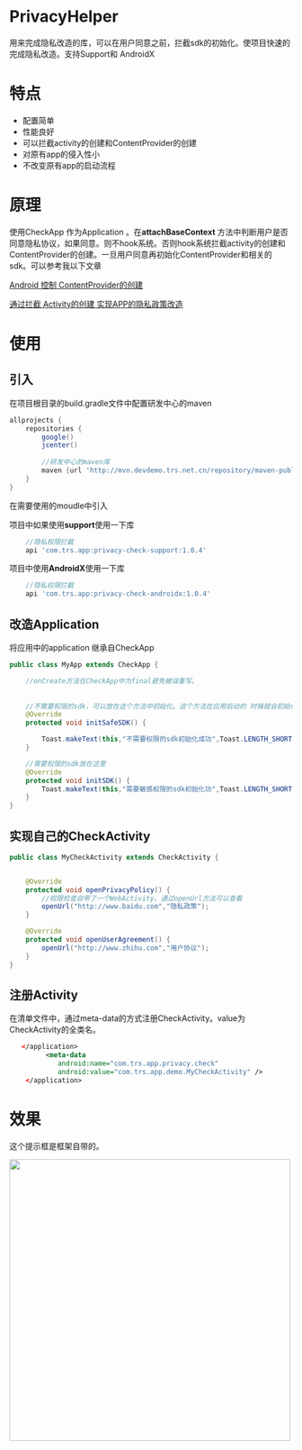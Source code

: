 # PrivacyHelper

用来完成隐私改造的库，可以在用户同意之前，拦截sdk的初始化。使项目快速的完成隐私改造。支持Support和 AndroidX

# 特点



- 配置简单
- 性能良好
- 可以拦截activity的创建和ContentProvider的创建
- 对原有app的侵入性小
- 不改变原有app的启动流程



# 原理

使用CheckApp 作为Application 。在**attachBaseContext** 方法中判断用户是否同意隐私协议，如果同意。则不hook系统。否则hook系统拦截activity的创建和ContentProvider的创建。一旦用户同意再初始化ContentProvider和相关的sdk。可以参考我以下文章

[Android 控制 ContentProvider的创建](https://blog.csdn.net/qq_22706515/article/details/120269561?spm=1001.2014.3001.5501)

[通过拦截 Activity的创建 实现APP的隐私政策改造](https://blog.csdn.net/qq_22706515/article/details/119250771?spm=1001.2014.3001.5501)



# 使用

## 引入

在项目根目录的build.gradle文件中配置研发中心的maven

```groovy
allprojects {
    repositories {
        google()
        jcenter()
     
        //研发中心的maven库
        maven {url 'http://mvn.devdemo.trs.net.cn/repository/maven-public/'}
    }
}
```



在需要使用的moudle中引入

项目中如果使用**support**使用一下库

```groovy
  	//隐私权限拦截
    api 'com.trs.app:privacy-check-support:1.0.4'
```

项目中使用**AndroidX**使用一下库

```groovy
  	//隐私权限拦截
    api 'com.trs.app:privacy-check-androidx:1.0.4'
```



## 改造Application

将应用中的application 继承自CheckApp

```java
public class MyApp extends CheckApp {

    //onCreate方法在CheckApp中为final避免被误重写。
    
    
    //不需要权限的sdk，可以放在这个方法中初始化。这个方法在应用启动的 时候就会初始化
    @Override
    protected void initSafeSDK() {

        Toast.makeText(this,"不需要权限的sdk初始化成功",Toast.LENGTH_SHORT).show();
    }

    //需要权限的sdk放在这里
    @Override
    protected void initSDK() {
        Toast.makeText(this,"需要敏感权限的sdk初始化功",Toast.LENGTH_SHORT).show();
    }
}

```



## 实现自己的CheckActivity



```java
public class MyCheckActivity extends CheckActivity {


    @Override
    protected void openPrivacyPolicy() {
    	//权限检查自带了一个WebActivity。通过openUrl方法可以查看
        openUrl("http://www.baidu.com","隐私政策");
    }

    @Override
    protected void openUserAgreement() {
        openUrl("http://www.zhihu.com","用户协议");
    }
}
```



## 注册Activity

在清单文件中，通过meta-data的方式注册CheckActivity。value为CheckActivity的全类名。

```xml
   </application>
   		 <meta-data
            android:name="com.trs.app.privacy.check"
            android:value="com.trs.app.demo.MyCheckActivity" />
    </application>
```



# 效果

这个提示框是框架自带的。



<img  src="./README.assets/demo.jpg" style="width:500px;" />

